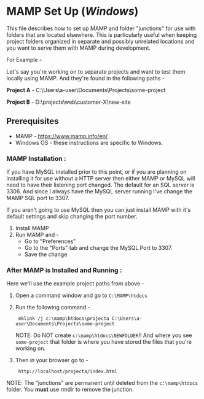 # MAMP Set Up (*Windows*)

This file describes how to set up MAMP and folder "junctions" for use with folders that are located elsewhere. This is particularly useful when keeping project folders organized in separate and possibly unrelated locations and you want to serve them with MAMP during development. 

For Example - 

Let's say you're working on to separate projects and want to test them locally using MAMP. And they're found in the following paths - 

**Project A** - C:\Users\a-user\Documents\Projects\some-project

**Project B** - D:\projects\web\customer-X\new-site

## Prerequisites

* MAMP - <https://www.mamp.info/en/>
* Windows OS - these instructions are specific to Windows.

### MAMP Installation :

If you have MySQL installed prior to this point, or if you are planning on installing it for use without a HTTP server then either MAMP or MySQL will need to have their listening port changed. The default for an SQL server is 3306. And since I always have the MySQL server running I've change the MAMP SQL port to 3307.

If you aren't going to use MySQL then you can just install MAMP with it's default settings and skip changing the port number.

1. Install MAMP
2. Run MAMP and - 
     * Go to "Preferences"
     * Go to the "Ports" tab and change the MySQL Port to 3307.  
     * Save the change

### After MAMP is Installed and Running :

Here we'll use the example project paths from above - 

1. Open a command window and go to `C:\MAMP\htdocs`
2. Run the following command - 

        mklink /j c:\mamp\htdocs\projecta C:\Users\a-user\Documents\Projects\some-project

    NOTE: Do NOT create `c:\mamp\htdocs\NEWFOLDER`!! And where you see `some-project` that folder is where you have stored the files that you're working on.

3. Then in your browser go to - 

        http://localhost/projecta/index.html

NOTE: The "junctions" are permanent until deleted from the `c:\mamp\htdocs` folder. You **must** use rmdir to remove the junction.

